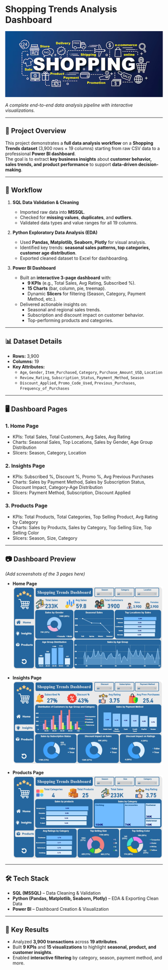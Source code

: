 # Shopping Trends Analysis Dashboard

<p align="center">
  <img src="https://github.com/GeorgeHanyMilad/End-to-End-Shopping-Trends-Data-Analysis/blob/master/Banner.jpg?raw=true" alt="Project Preview" width="700">
</p>
 
*A complete end-to-end data analysis pipeline with interactive visualizations.*

---

## 📌 Project Overview

This project demonstrates a **full data analysis workflow** on a **Shopping Trends dataset** (3,900 rows × 19 columns) starting from raw CSV data to a professional **Power BI dashboard**.  
The goal is to extract **key business insights** about **customer behavior, sales trends, and product performance** to support **data-driven decision-making**.

---

## 🔄 Workflow

1. **SQL Data Validation & Cleaning**
   - Imported raw data into **MSSQL**.
   - Checked for **missing values**, **duplicates**, and **outliers**.
   - Validated data types and value ranges for all 19 columns.

2. **Python Exploratory Data Analysis (EDA)**
   - Used **Pandas, Matplotlib, Seaborn, Plotly** for visual analysis.
   - Identified key trends: **seasonal sales patterns, top categories, customer age distribution**.
   - Exported cleaned dataset to Excel for dashboarding.

3. **Power BI Dashboard**
   - Built an **interactive 3-page dashboard** with:
     - **9 KPIs** (e.g., Total Sales, Avg Rating, Subscribed %).
     - **15 Charts** (bar, column, pie, treemap).
     - Dynamic **Slicers** for filtering (Season, Category, Payment Method, etc.).
   - Delivered actionable insights on:
     - Seasonal and regional sales trends.
     - Subscription and discount impact on customer behavior.
     - Top-performing products and categories.

---

## 📊 Dataset Details

- **Rows:** 3,900  
- **Columns:** 19  
- **Key Attributes:**
  - `Age`, `Gender`, `Item_Purchased`, `Category`, `Purchase_Amount_USD`, `Location`
  - `Review_Rating`, `Subscription_Status`, `Payment_Method`, `Season`
  - `Discount_Applied`, `Promo_Code_Used`, `Previous_Purchases`, `Frequency_of_Purchases`

---

## 🖥️ Dashboard Pages

### 1. **Home Page**
- KPIs: Total Sales, Total Customers, Avg Sales, Avg Rating  
- Charts: Seasonal Sales, Top Locations, Sales by Gender, Age Group Distribution  
- Slicers: Season, Category, Location  

### 2. **Insights Page**
- KPIs: Subscribed %, Discount %, Promo %, Avg Previous Purchases  
- Charts: Sales by Payment Method, Sales by Subscription Status, Discount Impact, Category-Age Distribution  
- Slicers: Payment Method, Subscription, Discount Applied  

### 3. **Products Page**
- KPIs: Total Products, Total Categories, Top Selling Product, Avg Rating by Category  
- Charts: Sales by Products, Sales by Category, Top Selling Size, Top Selling Color  
- Slicers: Season, Size, Category  

---

## 📷 Dashboard Preview

*(Add screenshots of the 3 pages here)*

- **Home Page**
![Home](https://github.com/GeorgeHanyMilad/End-to-End-Shopping-Trends-Data-Analysis/blob/master/Home%20Page.jpg?raw=true)

- **Insights Page**
![Insights](https://github.com/GeorgeHanyMilad/End-to-End-Shopping-Trends-Data-Analysis/blob/master/Insights%20Page.jpg?raw=true)

- **Products Page**
![Products](https://github.com/GeorgeHanyMilad/End-to-End-Shopping-Trends-Data-Analysis/blob/master/Products%20Page.jpg?raw=true)

---

## 🛠️ Tech Stack

- **SQL (MSSQL)** – Data Cleaning & Validation  
- **Python (Pandas, Matplotlib, Seaborn, Plotly)** – EDA & Exporting Clean Data  
- **Power BI** – Dashboard Creation & Visualization  

---

## 🚀 Key Results

- Analyzed **3,900 transactions** across **19 attributes**.  
- Built **9 KPIs** and **15 visualizations** to highlight **seasonal, product, and customer insights**.  
- Enabled **interactive filtering** by category, season, payment method, and more.